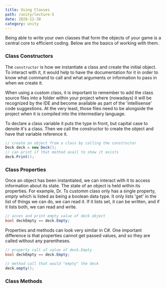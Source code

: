 ```yaml
---
title: Using Classes
path: /unity/lecture-5
date: 2020-12-30
category: unity
---
```

Being able to write your own classes that form the objects of your game is a central core to efficient coding. Below are the basics of working with them.

### Class Constructors
The `constructor` is how we instantiate a class and create the initial object. To interact with it, it would help to have the documentation for it in order to know what command to call and what arguments or information to pass in when we create it.

When using a custom class, it is important to remember to add the class source files into a folder within your project where (nowadays) it will be recognized by the IDE and become available as part of the 'intellisense' code suggestions. At the very least, those files need to be alongside the project when it is compiled into the intermediary language.

To declare a class variable it puts the type in front, but capital case to denote it's a class. Then we call the constructor to create the object and have that variable reference it.

```c#
// create an object from a class by calling the constructor
Deck deck = new Deck();
// can print if that method avail to show it exists
deck.Print();
```

### Class Properties

Once an object has been instantiated, we can interact with it to access information about its state. The state of an object is held within its properties. For example, Dr. Ts customm class only has a single property, *empty* which is listed as being a boolean data type. It only lists 'get' in the list of things we can do, we can read it. If it lists set, it can be written, and if it lists both, we can read and write.

```c#
// acces and print empty value of deck object
bool deckEmpty == deck.Empty;
```

Properties and methods can look very similar in C#. One important difference is that properties cannot get passed values, and so they are called without any parentheses. 

```c#
// property call of value of deck.Empty
bool deckEmpty == deck.Empty;

// method call that would "empty" the deck
deck.empty();
```

### Class Methods
